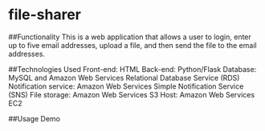 # file-sharer

##Functionality
This is a web application that allows a user to login, enter up to five email addresses, upload a file, and then send the file to the email addresses.

##Technologies Used
Front-end: HTML
Back-end: Python/Flask
Database: MySQL and Amazon Web Services Relational Database Service (RDS)
Notification service: Amazon Web Services Simple Notification Service (SNS)
File storage: Amazon Web Services S3
Host: Amazon Web Services EC2

##Usage Demo
